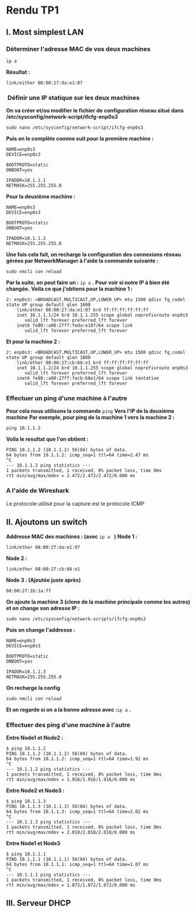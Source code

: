 

# **Rendu TP1**
## I. Most simplest LAN
### Déterminer l'adresse MAC de vos deux machines 
```
ip a
```
**Résultat :**
```
link/either 08:00:27:da:e1:07
```
### ️ Définir une IP statique sur les deux machines
**On va créer et/ou modifier le fichier de configuration réseau situé dans /etc/sysconfig/network-script/ifcfg-enp0s3**
```
sudo nano /etc/sysconfig/network-script/ifcfg-enp0s3
```
**Puis on le complète comme suit pour la première machine :**
```
NAME=enp0s3
DEVICE=enp0s3

BOOTPROTO=static
ONBOOT=yes

IPADDR=10.1.1.1
NETMASK=255.255.255.0
```
**Pour la deuxième machine :**
```
NAME=enp0s3
DEVICE=enp0s3

BOOTPROTO=static
ONBOOT=yes

IPADDR=10.1.1.2
NETMASK=255.255.255.0
```
**Une fois cela fait, on  recharge la configuration des connexions réseau gérées par NetworkManager à l'aide la commande suivante :**
```
sudo nmcli con reload
```
**Par la suite, on peut faire un :** ```ip a``` **.**
**Pour voir si notre IP à bien été changée.**
**Voila ce que j'obtiens pour la machine 1 :**
```
2: enp0s3: <BROADCAST,MULTICAST,UP,LOWER_UP> mtu 1500 qdisc fq_codel state UP group default qlen 1000
    link/ether 08:00:27:da:e1:07 brd ff:ff:ff:ff:ff:ff
    inet 10.1.1.1/24 brd 10.1.1.255 scope global noprefixroute enp0s3
       valid_lft forever preferred_lft forever
    inet6 fe80::a00:27ff:feda:e107/64 scope link
       valid_lft forever preferred_lft forever
```
**Et pour la machine 2 :**
```
2: enp0s3: <BROADCAST,MULTICAST,UP,LOWER_UP> mtu 1500 qdisc fq_codel state UP group default qlen 1000
    link/ether 08:00:27:cb:68:e1 brd ff:ff:ff:ff:ff:ff
    inet 10.1.1.2/24 brd 10.1.1.255 scope global noprefixroute enp0s3
       valid_lft forever preferred_lft forever
    inet6 fe80::a00:27ff:fecb:68e1/64 scope link tentative
       valid_lft forever preferred_lft forever
```
### Effectuer un ping d'une machine à l'autre
**Pour cela nous utilisons la commande**
```ping```
**Vers l'IP de la deuxième machine**
**Par exemple, pour ping de la machine 1 vers la machine 2 :**
```
ping 10.1.1.2
```
**Voila le resultat que l'on obtient :**
```
PING 10.1.1.2 (10.1.1.2) 56(84) bytes of data.
64 bytes from 10.1.1.2: icmp_seq=1 ttl=64 time=2.47 ms
^C
--- 10.1.1.2 ping statistics ---
1 packets transmitted, 1 received, 0% packet loss, time 0ms
rtt min/avg/max/mdev = 2.472/2.472/2.472/0.000 ms
```
### A l'aide de Wireshark
Le protocole utilisé pour la capture est le protocole ICMP
## II. Ajoutons un switch
**Addresse MAC des machines : (avec** ```ip a ``` **)**
**Node 1 :**
```
link/ether 08:00:27:da:e1:07
```
**Node 2 :**
```
link/ether 08:00:27:cb:68:e1
```
**Node 3 : (Ajoutée juste après)**
```
08:00:27:1b:1a:f7
```
**On ajoute la machine 3 (clone de la machine principale comme les autres) et on change son adresse IP :**
```
sudo nano /etc/sysconfig/network-scripts/ifcfg-enp0s3
```
**Puis on change l'addresse :**
```
NAME=enp0s3
DEVICE=enp0s3

BOOTPROTO=static
ONBOOT=yes

IPADDR=10.1.1.3
NETMASK=255.255.255.0
```
**On recharge la config**
```
sudo nmcli con reload
```
**Et on regarde si on a la bonne adresse avec :**```ip a``` **.**
### Effectuer des ping d'une machine à l'autre
**Entre Node1 et Node2 :**
```
$ ping 10.1.1.2
PING 10.1.1.2 (10.1.1.2) 56(84) bytes of data.
64 bytes from 10.1.1.2: icmp_seq=1 ttl=64 time=1.92 ms
^C
--- 10.1.1.2 ping statistics ---
1 packets transmitted, 1 received, 0% packet loss, time 0ms
rtt min/avg/max/mdev = 1.916/1.916/1.916/0.000 ms
```
**Entre Node2 et Node3 :**
```
$ ping 10.1.1.3
PING 10.1.1.3 (10.1.1.3) 56(84) bytes of data.
64 bytes from 10.1.1.3: icmp_seq=1 ttl=64 time=2.02 ms
^C
--- 10.1.1.3 ping statistics ---
1 packets transmitted, 1 received, 0% packet loss, time 0ms
rtt min/avg/max/mdev = 2.018/2.018/2.018/0.000 ms
```
**Entre Node1 et Node3**
```
$ ping 10.1.1.1
PING 10.1.1.1 (10.1.1.1) 56(84) bytes of data.
64 bytes from 10.1.1.1: icmp_seq=1 ttl=64 time=1.07 ms
^C
--- 10.1.1.1 ping statistics ---
1 packets transmitted, 1 received, 0% packet loss, time 0ms
rtt min/avg/max/mdev = 1.072/1.072/1.072/0.000 ms
```
## III. Serveur DHCP
